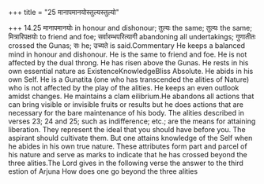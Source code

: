 +++
title = "25 मानापमानयोस्तुल्यस्तुल्यो"

+++
14.25 मानापमानयोः in honour and dishonour; तुल्यः the same; तुल्यः the
same; मित्रारिपक्षयोः to friend and foe; सर्वारम्भपरित्यागी abandoning
all undertakings; गुणातीतः crossed the Gunas; सः he; उच्यते is
said.Commentary He keeps a balanced mind in honour and dishonour. He is
the same to friend and foe. He is not affected by the dual throng. He
has risen above the Gunas. He rests in his own essential nature as
ExistenceKnowledgeBliss Absolute. He abids in his own Self. He is a
Gunatita (one who has transcended the alities of Nature) who is not
affected by the play of the alities. He keeps an even outlook amidst
changes. He maintains a clam eilibrium.He abandons all actions that can
bring visible or invisible fruits or results but he does actions that
are necessary for the bare maintenance of his body. The alities
described in verses 23; 24 and 25; such as indifference; etc.; are the
means for attaining liberation. They represent the ideal that you should
have before you. The aspirant should cultivate them. But one attains
knowledge of the Self when he abides in his own true nature. These
attributes form part and parcel of his nature and serve as marks to
indicate that he has crossed beyond the three alities.The Lord gives in
the following verse the answer to the third estion of Arjuna How does
one go beyond the three alities
